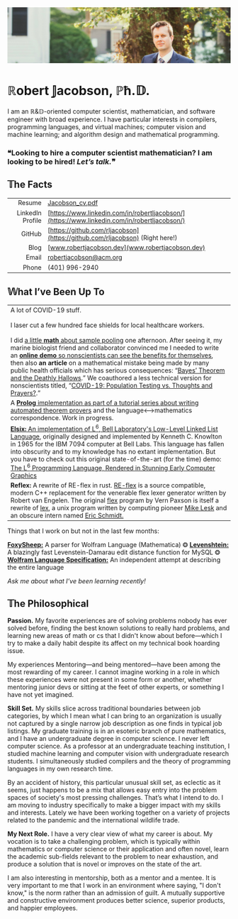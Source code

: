 <img src="img/ProfessionalBanner.jpg">

# &#8477;obert &#120129;acobson, &#8473;&#295;.&#120123;.

I am an &#8477;&&#120123;-oriented computer scientist, mathematician, and software engineer with broad experience. I have particular interests in compilers, programming languages, and virtual machines; computer vision and machine learning; and algorithm design and mathematical programming.

### **&#10077;Looking to hire a computer scientist mathematician? I am looking to be hired! *Let’s talk.*&#10078;**



## &#120139;he Facts

|                  |                                                              |
| ---------------: | ------------------------------------------------------------ |
|           Resume | [Jacobson_cv.pdf](Jacobson_cv.pdf)                           |
| LinkedIn Profile | [https://www.linkedin.com/in/robertljacobson/](https://www.linkedin.com/in/robertljacobson/) |
|           GitHub | [https://github.com/rljacobson](https://github.com/rljacobson) (Right here!) |
|             Blog | [www.robertjacobson.dev](www.robertjacobson.dev)             |
|            Email | robertjacobson@acm.org                                       |
|            Phone | (401) 9<span>96-</span><span><span>29</span>40</span>        |

## &#120142;hat I’ve Been Up To

|                                                              |
| ------------------------------------------------------------ |
| A lot of COVID-19 stuff.<br><br>I laser cut a few hundred face shields for local healthcare workers.<br><br>I did [a little **math** about sample pooling](https://github.com/rljacobson/SamplePooling) one afternoon. After seeing it, my marine biologist friend and collaborator convinced me I needed to write an [**online demo** so nonscientists can see the benefits for themselves](https://github.com/rljacobson/BayesTesting), then also **an article** on a mathematical mistake being made by many public health officials which has serious consequences: “[Bayes’ Theorem and the Deathly Hallows](https://www.robertjacobson.dev/).” We coauthored a less technical version for nonscientists titled, “[COVID-19: Population Testing vs. Thoughts and Prayers?](https://medium.com/@arhyne/covid-19-population-testing-vs-thoughts-and-prayers-454e64946dde).” |
| A [**Prolog** implementation as part of a tutorial series about writing automated theorem provers](https://github.com/rljacobson/WAM) and the language⟷mathematics correspondence. Work in progress. |
| [**Elsix:** An implementation of L<sup>6</sup>, Bell Laboratory's Low-Level Linked List Language](https://github.com/rljacobson/Elsix), originally designed and implemented by Kenneth C. Knowlton in 1965 for the IBM  7094 computer at Bell Labs. This language has fallen into obscurity and to my knowledge has no extant implementation. But you have to check out this original state-of-the-art (for the time) demo: [The L<sup>6</sup> Programming Language, Rendered in Stunning Early Computer Graphics](https://www.youtube.com/watch?v=4a-lVJ9wT0s) |
| **Reflex:** A rewrite of RE-flex in rust. [RE-flex](https://www.genivia.com/reflex.html) is a source compatible, modern C++ replacement for the venerable flex lexer generator written by Robert van Engelen. The original [flex](https://github.com/westes/flex/) program by Vern Paxson is itself a rewrite of [lex](https://en.wikipedia.org/wiki/Lex_(software)), a unix program written by computing pioneer [Mike Lesk](https://en.wikipedia.org/wiki/Mike_Lesk) and an obscure intern named [Eric Schmidt.](https://en.wikipedia.org/wiki/Eric_Schmidt) |

Things that I work on but not in the last few months: 

**[FoxySheep:](https://github.com/rocky/FoxySheep2)** A parser for Wolfram Language (Mathematica) &#10050; **[Levenshtein:](https://github.com/rljacobson/Levenshtein)** A blazingly fast Levenstein-Damarau edit distance function for MySQL &#10050; **[Wolfram Language Specification:](https://wltools.github.io/LanguageSpec/)** An independent attempt at describing the entire language 



*Ask me about what I’ve been learning recently!*



## &#120139;he Philosophical

**Passion.** My favorite experiences are of solving problems nobody has ever solved before, finding the best known solutions to really hard problems, and learning new areas of math or cs that I didn't know about before—which I try to make a daily habit despite its affect on my technical book hoarding issue.

My experiences Mentoring—and being mentored—have been among the most rewarding of my career. I cannot imagine working in a role in which these experiences were not present in some form or another, whether mentoring junior devs or sitting at the feet of other experts, or something I have not yet imagined.

**Skill Set.** My skills slice across traditional boundaries between job categories, by which I mean what I can bring to an organization is usually not  captured by a single narrow job description as one finds in typical job  listings. My graduate training is in an esoteric branch of pure  mathematics, and I have an undergraduate degree in computer science. I  never left computer science. As a professor at an undergraduate teaching institution, I studied machine learning and computer vision with  undergraduate research students. I simultaneously studied compilers and  the theory of programming languages in my own research time. 

By an  accident of history, this particular unusual skill set, as eclectic as it seems, just happens to be a mix that allows easy entry into the  problem spaces of society's most pressing challenges. That’s what I intend to do. I am moving to industry specifically to make a bigger impact with my skills and interests. Lately we have been working together on a  variety of projects related to the pandemic and the international  wildlife trade.

**My Next Role.** I have a very clear view of what my career is about. My vocation is to take a challenging problem, which is typically within mathematics or computer science or their application and often novel, learn the academic sub-fields relevant to the problem to near exhaustion, and produce a solution that is novel or improves on the state of the art. 

I am also interesting in mentorship, both as a mentor and a mentee. It is very important to me that I work in an environment where saying, "I don't know," is the norm rather than an admission of guilt. A mutually supportive and constructive environment produces better science, superior products, and happier employees. 



<!--
**rljacobson/rljacobson** is a ✨ _special_ ✨ repository because its `README.md` (this file) appears on your GitHub profile.

Here are some ideas to get you started:

- 🔭 I’m currently working on ...
- 🌱 I’m currently learning ...
- 👯 I’m looking to collaborate on ...
- 🤔 I’m looking for help with ...
- 💬 Ask me about ...
- 📫 How to reach me: ...
- 😄 Pronouns: ...
- ⚡ Fun fact: ...
-->
